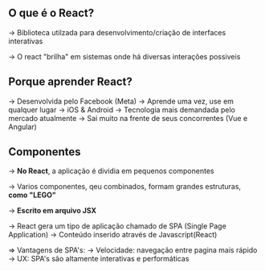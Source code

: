 ## O que é o React?

-> Biblioteca utilzada para desenvolvimento/criação de interfaces interativas

-> O react "brilha" em sistemas onde há diversas interações possiveis

## Porque aprender React?

-> Desenvolvida pelo Facebook (Meta)
-> Aprende uma vez, use em qualquer lugar
-> iOS & Android
-> Tecnologia mais demandada pelo mercado atualmente
-> Sai muito na frente de seus concorrentes (Vue e Angular)

## Componentes

-> **No React**, a aplicação é dividia em pequenos componentes

-> Varios componentes, qeu combinados, formam grandes estruturas, **como "LEGO"**

-> **Escrito em arquivo JSX**

-> React gera um tipo de aplicação chamado de SPA (Single Page Application)
-> Conteúdo inserido através de Javascript(React)

=> Vantagens de SPA's:
-> Velocidade: navegação entre pagina mais rápido
-> UX: SPA's são altamente interativas e performáticas
